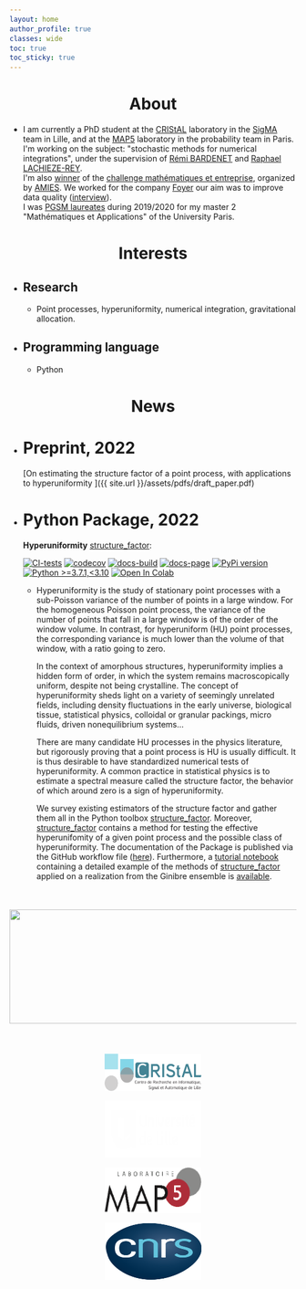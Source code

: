 ```yaml
---
layout: home
author_profile: true
classes: wide
toc: true
toc_sticky: true
---
```

<center> <h1>About </h1> </center>

* I am currently a PhD student at the [CRIStAL](https://www.cristal.univ-lille.fr/) laboratory in the [SigMA](https://www.cristal.univ-lille.fr/?rubrique27&eid=30) team in Lille, and at the [MAP5](https://map5.mi.parisdescartes.fr/) laboratory in the probability team in Paris.\
I'm working on the subject: "stochastic methods for numerical integrations", under the supervision of [Rémi BARDENET](http://rbardenet.github.io/) and  [Raphael LACHIEZE-REY](https://helios2.mi.parisdescartes.fr/~rlachiez/).\
I'm also [winner](https://briques2math.home.blog/2021/10/26/diala-mariem-et-mehdi-evaluation-automatique-de-la-qualite-de-donnees/) of the [challenge mathématiques et entreprise](https://challenge-maths.sciencesconf.org/), organized by [AMIES](https://www.agence-maths-entreprises.fr/public/pages/index.html). We worked for the company [Foyer](https://www.foyer.lu/en/homepage) our aim was to improve data quality ([interview](https://youtu.be/3IV06PqZ85s?t=403)).\
I was [PGSM laureates](https://applications.sciencesmaths-paris.fr/fr/les-laureats-du-programme-pgsm-master-850.htm#:~:text=France-,HAWAT,-Diala) during 2019/2020 for my master 2
"Mathématiques et Applications" of the University Paris.

<center> <h1>Interests </h1> </center>

* ## Research

  * Point processes, hyperuniformity, numerical integration, gravitational allocation.

* ## Programming language

  * Python

<center> <h1>News </h1> </center>

* # Preprint, 2022

    [On estimating the structure factor of a point process, with applications to hyperuniformity ]({{ site.url }}/assets/pdfs/draft_paper.pdf)

* # Python Package, 2022

    **Hyperuniformity** [structure_factor](https://github.com/For-a-few-DPPs-more/structure-factor):

    [![CI-tests](https://github.com/For-a-few-DPPs-more/structure-factor/actions/workflows/ci.yml/badge.svg)](https://github.com/For-a-few-DPPs-more/structure-factor/actions/workflows/ci.yml)
    [![codecov](https://codecov.io/gh/For-a-few-DPPs-more/structure-factor/branch/main/graph/badge.svg?token=FUDADJLO2W)](https://codecov.io/gh/For-a-few-DPPs-more/structure-factor)
    [![docs-build](https://github.com/For-a-few-DPPs-more/structure-factor/actions/workflows/docs.yml/badge.svg)](https://github.com/For-a-few-DPPs-more/structure-factor/actions/workflows/docs.yml)
    [![docs-page](https://img.shields.io/badge/docs-latest-blue)](https://for-a-few-dpps-more.github.io/structure-factor/)
    [![PyPi version](https://badgen.net/pypi/v/structure-factor/)](https://pypi.org/project/structure-factor/)
    [![Python >=3.7.1,<3.10](https://img.shields.io/badge/python->=3.7.1,<3.10-blue.svg)](https://www.python.org/downloads/release/python-371/)
    [![Open In Colab](https://colab.research.google.com/assets/colab-badge.svg)](./notebooks)

  * Hyperuniformity is the study of stationary point processes with a sub-Poisson variance of the number of points in a large window. For the homogeneous Poisson point process, the variance of the number of points that fall in a large window is of the order of the window volume. In contrast, for hyperuniform (HU) point processes, the corresponding variance is much lower than the volume of that window, with a ratio going to zero.

    In the context of amorphous structures, hyperuniformity
    implies a hidden form of order, in which the system remains
    macroscopically uniform, despite not being crystalline. The
    concept of hyperuniformity sheds light on a variety of seemingly
    unrelated fields, including density fluctuations in the early universe, biological tissue, statistical physics, colloidal
    or granular packings, micro fluids, driven nonequilibrium
    systems...

    There are many candidate HU processes in the physics literature, but rigorously proving that a point process is HU is usually difficult. It is thus desirable to have standardized numerical tests of hyperuniformity. A common practice in statistical physics is to estimate a spectral measure called the structure factor, the behavior of which around zero is a sign of hyperuniformity.

    We survey existing estimators of the structure factor and gather them all in the Python toolbox [structure_factor](https://github.com/For-a-few-DPPs-more/structure-factor).
    Moreover, [structure_factor](https://github.com/For-a-few-DPPs-more/structure-factor) contains a method for testing the effective hyperunifomity of a given point process and the possible class of hyperuniformity.
    The documentation of the Package is published via the GitHub workflow file ([here](https://for-a-few-dpps-more.github.io/structure-factor/)). Furthermore, a [tutorial notebook](https://github.com/For-a-few-DPPs-more/structure-factor/blob/main/notebooks/tutorial_structure_factor.ipynb) containing a detailed example of the methods of [structure_factor](https://github.com/For-a-few-DPPs-more/structure-factor) applied on a realization from the Ginibre ensemble is [available](https://github.com/For-a-few-DPPs-more/structure-factor/blob/main/notebooks/tutorial_structure_factor.ipynb).

<div align="middle" style="margin-top: 50px">
  <img src="{{ site.url }}{{ site.baseurl }}/assets/images/si_ginibre.png" alt="" style="width:770px;height:200px;">
</div>

<div align="middle" style="margin-top: 50px">

  <a href="https://www.cristal.univ-lille.fr/en"><img class='logo' alt="logo_cristal" src="assets/images/logo_cristal.png" align="bottom" style="width:170px;height:65px;"></a>

  <a href="https://www.univ-lille.fr/home/"> <img class='logo' alt="logo_ulcille2" src="assets/images/logo_ulille2.png" align="bottom" style="width:170px;height:100px;"></a>

  <a href="https://map5.mi.parisdescartes.fr/"> <img class='logo' alt="logo_alpha3" src="assets/images/logo_alpha3.png" align="bottom" style="width:170px;height:80px;"></a>

   <a href="https://u-paris.fr/en/"> <img class='logo' alt="logo_aparis" src="assets/images/logo_cnrs.png" align="bottom" style="width:170px;height:100px;"></a>

</div>

